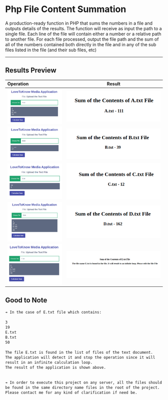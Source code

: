 # Php File Content Summation

A production-ready function in PHP that sums the numbers in a file and outputs details of the results. The function will receive as input the path to a single file. Each line of the file will contain either a number or a relative path to another file. For each file processed, output the file path and the sum of all of the numbers contained both directly in the file and in any of the sub files listed in the file (and their sub files, etc)

---

## Results Preview

    
| Operation  | Result  | 
| :------------ |:---------------:| 
| ![alt text](https://github.com/mohamednourdine/php-file-content-summation/blob/main/results/a.png?raw=true)     | ![alt text](https://github.com/mohamednourdine/php-file-content-summation/blob/main/results/a-result.png?raw=true) | 
| ![alt text](https://github.com/mohamednourdine/php-file-content-summation/blob/main/results/b.png?raw=true)     | ![alt text](https://github.com/mohamednourdine/php-file-content-summation/blob/main/results/b-result.png?raw=true)        |  
| ![alt text](https://github.com/mohamednourdine/php-file-content-summation/blob/main/results/c.png?raw=true) | ![alt text](https://github.com/mohamednourdine/php-file-content-summation/blob/main/results/c-result.png?raw=true)        | 
| ![alt text](https://github.com/mohamednourdine/php-file-content-summation/blob/main/results/d.png?raw=true) | ![alt text](https://github.com/mohamednourdine/php-file-content-summation/blob/main/results/d-result.png?raw=true)        | 
| ![alt text](https://github.com/mohamednourdine/php-file-content-summation/blob/main/results/e.png?raw=true) | ![alt text](https://github.com/mohamednourdine/php-file-content-summation/blob/main/results/e-result.png?raw=true)        | 



## Good to Note

    ➔ In the case of E.txt file which contains:

    3
    19
    E.txt
    B.txt
    50

    The file E.txt is found in the list of files of the text document. 
    The application will detect it and stop the operation since it will 
    result in an infinite calculation loop. 
    The result of the application is shown above.


    ➔ In order to execute this project on any server, all the files should 
    be found in the same directory name files in the root of the project.
    Please contact me for any kind of clarification if need be.